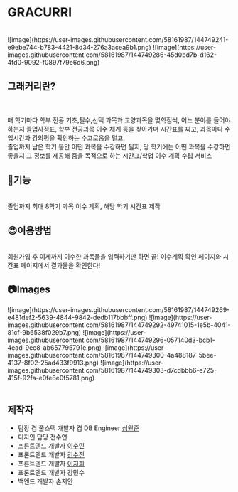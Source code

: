 <h1>GRACURRI </h1><br>
![image](https://user-images.githubusercontent.com/58161987/144749241-e9ebe744-b783-4421-8d34-276a3acea9b1.png)
![image](https://user-images.githubusercontent.com/58161987/144749286-45d0bd7b-d162-4fd0-9092-f0897f79e6d6.png)

<br>
<h2>그래커리란?</h2><br>
<br>
매 학기마다 학부 전공 기초,필수,선택 과목과 교양과목을 몇학점씩, 어느 분야를 들어야 하는지 졸업사정표, 학부 전공과목 이수 체계 등을 찾아가며 시간표를 짜고, 과목마다 수업시간과 강의평을 확인하는 수고로움을 덜고,<br> 졸업까지 남은 학기 동안 어떤 과목을 수강하면 될지, 당 학기에는 어떤 과목을 수강하면 좋을지 그 정보를 제공해 줌을 목적으로 하는 시간표/학업 이수 계획 수립 서비스
<br>
<h2>🦾기능</h2>
<br>졸업까지 최대 8학기 과목 이수 계획, 해당 학기 시간표 제작
<br>
<h2>😍이용방법</h2>
<br>회원가입 후 이제까지 이수한 과목들을 입력하기만 하면 끝! 이수계획 확인 페이지와 시간표 페이지에서 결과물을 확인한다!
<br><h2>📷Images</h2>
![image](https://user-images.githubusercontent.com/58161987/144749269-e481def2-5639-4844-9842-dedb117bbbff.png)
![image](https://user-images.githubusercontent.com/58161987/144749292-49741015-1e5b-4041-81cf-9b6538f029b7.png)
![image](https://user-images.githubusercontent.com/58161987/144749296-057140d3-bcb1-4ead-9ee8-ab657795791e.png)
![image](https://user-images.githubusercontent.com/58161987/144749300-4a488187-5bee-4137-8f02-25ad433f9913.png)
![image](https://user-images.githubusercontent.com/58161987/144749303-d7cdbbb6-e725-415f-92fa-e0fe8e0f5781.png)

<br>
<br>
<h2>제작자</h2>
<ul>
  <li>팀장 겸 풀스택 개발자 겸 DB Engineer <a href="https://github.com/makemyway-kr">심원준</a></li>
  <li>디자인 담당 전수연</li>
  <li>프론트엔드 개발자 <a href="https://github.com/intersoom">이수민</a></li>
  <li>프론트엔드 개발자 <a href="https://github.com/SujinKim1127">김수진</a></li>
  <li>프론트엔드 개발자 <a href="https://github.com/Zoe0929">이지희</a></li>
  <li>프론트엔드 개발자 강민수</li>
  <li>백엔드 개발자 손지안</li>
</ul>
